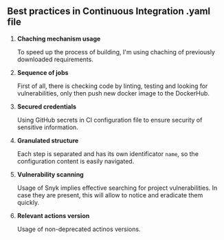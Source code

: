 ## Best practices in Continuous Integration .yaml file

1. **Chaching mechanism usage**

    To speed up the process of building, I'm using chaching of previously downloaded requirements.

2. **Sequence of jobs**

    First of all, there is checking code by linting, testing and looking for vulnerabilities, only then push new docker image to the DockerHub.

3. **Secured credentials**

    Using GitHub secrets in CI configuration file to ensure security of sensitive information. 

4. **Granulated structure**

    Each step is separated and has its own identificator `name`, so the configuration content is easily navigated.

5. **Vulnerability scanning**

    Usage of Snyk implies effective searching for project vulnerabilities. In case they are present, this will allow to notice and eradicate them quickly.

6. **Relevant actions version**

    Usage of non-deprecated actinos versions.